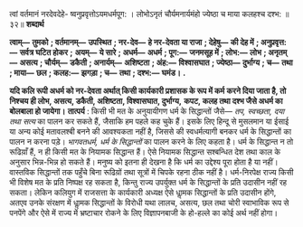  

त्वां वर्तमानं नरदेवदेहे- ष्वनुप्रवृत्तोऽयमधर्मपूग: । लोभोऽनृतं चौर्यमनार्यमंहो ज्येष्ठा च माया कलहश्च दश्भ: ॥ ३२॥ **शब्दार्थ** 

**त्वाम्—** **तुमको** **; वर्तमानम्—** **उपस्थित** **; नर-देव—** **हे नर-देवता या राजा** **; देहेषु—** **की देह में** **; अनुप्रवृत्त:—** **सर्वत्र घटित होकर** **;** **अयम्—** **ये सारे** **; अधर्म—** **अधर्म** **; पूग:—** **जनमसूह में** **; लोभ:—** **लोभ** **; अनृतम्—** **असत्य** **; चौर्यम्—** **डकैती** **; अनार्यम्—** **अशिष्टता** **; अंह:—** **विश्वासघात** **; ज्येष्ठा—** **दुर्भाग्य** **; च—** **तथा** **; माया—** **छल** **; कलह:—** **झगड़ा** **; च—** **तथा** **; दश्भ:—** **घमंड।** **.** 

**यदि कलि रूपी अधर्म को नर-देवता अर्थात् किसी कार्यकारी प्रशासक के रूप में कर्म** **करने दिया जाता है, तो निश्चय ही लोभ, असत्य, डकैती, अशिष्टता, विश्वासघात, दुर्भाग्य,** **कपट, कलह तथा दश्भ जैसे अधर्म का बोलबाला हो जायेगा।** **तात्पर्य** : किसी भी मत के अनुयायीगण धर्म के सिद्धान्तों जैसे— *तप, स्वच्छता, दया तथा सत्य* का पालन कर सकते हैं, जैसाकि हम पहले कह चुके हैं। इसके लिए हिन्दू से मुसलमान या ईसाई या अन्य कोई मतावलश्बी बनने की आवश्यकता नहीं है, जिससे की स्वधर्मत्यागी बनकर धर्म के सिद्धान्तों का पालन न करना पड़े। *भागवतधर्म, धर्म के सिद्धान्तों* का पालन करने के लिए कहता है। धर्म के सिद्धान्त न तो रूढिय़ाँ हैं, न ही किसी मत के नियामक सिद्धान्त हैं। ऐसे नियामक सिद्धान्त सश्बन्धित देश तथा काल के अनुसार भिन्न-भिन्न हो सकते हैं। मनुष्य को इतना ही देखना है कि धर्म का उद्देश्य पूरा होता है या नहीं। वास्तविक सिद्धान्तों तक पहुँचे बिना रूढिय़ों तथा सूत्रों में चिपके रहना ठीक नहीं है। धर्म-निरपेक्ष राज्य किसी भी विशेष मत के प्रति निष्पक्ष रह सकता है, किन्तु राज्य उपर्युक्त धर्म के सिद्धान्तों के प्रति उदासीन नहीं रह सकता। लेकिन कलियुग में राजसत्ता के कार्यकारी अध्यक्ष ऐसे धाॢमक सिद्धान्तों के प्रति उदासीन होंगे, अतएव उनके संरक्षण में धाॢमक सिद्धान्तों के विरोधी यथा लालच, असत्य, छल तथा चोरी स्वाभाविक रूप से पनपेंगे और ऐसे में राज्य में भ्रष्टाचार रोकने के लिए विज्ञापनबाजी के हो-हल्ले का कोई अर्थ नहीं होगा। 